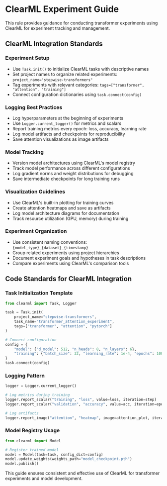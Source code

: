 # ClearML Experiment Guide

This rule provides guidance for conducting transformer experiments using ClearML for experiment tracking and management.

## ClearML Integration Standards

### Experiment Setup
- Use `Task.init()` to initialize ClearML tasks with descriptive names
- Set project names to organize related experiments: `project_name="stepwise-transformers"`
- Tag experiments with relevant categories: `tags=["transformer", "attention", "training"]`
- Connect configuration dictionaries using `task.connect(config)`

### Logging Best Practices
- Log hyperparameters at the beginning of experiments
- Use `Logger.current_logger()` for metrics and scalars
- Report training metrics every epoch: loss, accuracy, learning rate
- Log model artifacts and checkpoints for reproducibility
- Save attention visualizations as image artifacts

### Model Tracking
- Version model architectures using ClearML's model registry
- Track model performance across different configurations
- Log gradient norms and weight distributions for debugging
- Save intermediate checkpoints for long training runs

### Visualization Guidelines
- Use ClearML's built-in plotting for training curves
- Create attention heatmaps and save as artifacts
- Log model architecture diagrams for documentation
- Track resource utilization (GPU, memory) during training

### Experiment Organization
- Use consistent naming conventions: `{model_type}_{dataset}_{timestamp}`
- Group related experiments using project hierarchies
- Document experiment goals and hypotheses in task descriptions
- Compare experiments using ClearML's comparison tools

## Code Standards for ClearML Integration

### Task Initialization Template
```python
from clearml import Task, Logger

task = Task.init(
    project_name="stepwise-transformers",
    task_name="transformer_attention_experiment",
    tags=["transformer", "attention", "pytorch"]
)

# Connect configuration
config = {
    "model": {"d_model": 512, "n_heads": 8, "n_layers": 6},
    "training": {"batch_size": 32, "learning_rate": 1e-4, "epochs": 100}
}
task.connect(config)
```

### Logging Pattern
```python
logger = Logger.current_logger()

# Log metrics during training
logger.report_scalar("training", "loss", value=loss, iteration=step)
logger.report_scalar("validation", "accuracy", value=acc, iteration=epoch)

# Log artifacts
logger.report_image("attention", "heatmap", image=attention_plot, iteration=epoch)
```

### Model Registry Usage
```python
from clearml import Model

# Register trained model
model = Model(task=task, config_dict=config)
model.update_weights(weights_path="model_checkpoint.pth")
model.publish()
```

This guide ensures consistent and effective use of ClearML for transformer experiments and model development.
